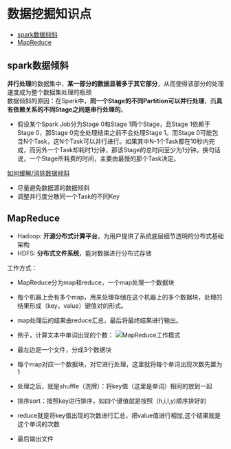 # 数据挖掘知识点
* [spark数据倾斜](#spark数据倾斜)
* [MapReduce](#MapReduce)

<span id="spark数据倾斜"></span>
## spark数据倾斜
**并行处理**的数据集中，**某一部分的数据显著多于其它部分**，从而使得该部分的处理速度成为整个数据集处理的瓶颈   
数据倾斜的原因：在Spark中，**同一个Stage的不同Partition可以并行处理**，而**具有依赖关系的不同Stage之间是串行处理的**。  
* 假设某个Spark Job分为Stage 0和Stage 1两个Stage，且Stage 1依赖于Stage 0，那Stage 0完全处理结束之前不会处理Stage 1。而Stage 0可能包含N个Task，这N个Task可以并行进行。如果其中N-1个Task都在10秒内完成，而另外一个Task却耗时1分钟，那该Stage的总时间至少为1分钟。换句话说，一个Stage所耗费的时间，主要由最慢的那个Task决定。   

[如何缓解/消除数据倾斜](https://www.cnblogs.com/cssdongl/p/6594298.html)
* 尽量避免数据源的数据倾斜
* 调整并行度分散同一个Task的不同Key

<span id="MapReduce"></span>
## MapReduce
* Hadoop: **开源分布式计算平台**，为用户提供了系统底层细节透明的分布式基础架构
* HDFS: **分布式文件系统**，能对数据进行分布式存储

工作方式：
* MapReduce分为map和reduce，一个map处理一个数据块
* 每个机器上会有多个map，用来处理存储在这个机器上的多个数据块，处理的结果形成（key，value）键值对的形式。
* map处理后的结果由reduce汇总，最后将最终结果进行输出。

* 例子，计算文本中单词出现的个数：
![MapReduce工作模式](https://ibb.co/DgpbrtN)

* 最左边是一个文件，分成3个数据块
* 每个map对应一个数据块，对它进行处理，这里就将每个单词出现次数先置为1
* 处理之后，就是shuffle（洗牌）：将key值（这里是单词）相同的放到一起
* 排序sort：按照key进行排序，如四个键值就是按照（h,i,l,y)顺序排好的
* reduce就是将key值出现的次数进行汇总，把value值进行相加,这个结果就是这个单词的次数
* 最后输出文件

